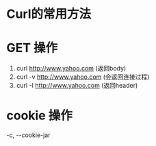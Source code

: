 # Curl的常用方法

# GET 操作
1. curl http://www.yahoo.com (返回body)
2. curl -v http://www.yahoo.com (会返回连接过程)
3. curl -I  http://www.yahoo.com (返回header)


# cookie 操作

-c, --cookie-jar <file name>
